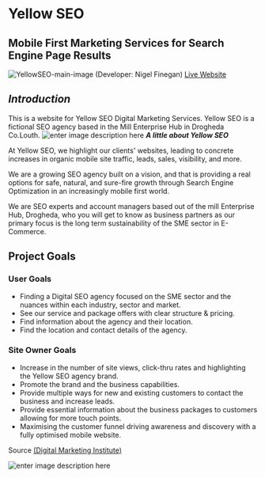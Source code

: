 # Yellow SEO

## Mobile First Marketing Services for Search Engine Page Results

![YellowSEO-main-image](https://smithhousedesign.com/wp-content/uploads/2017/03/smithHOUSE-design-SEO-phoenix-digital-marketing-golden.jpg)
(Developer: Nigel Finegan)
[Live Website](https://nigelfinegan5p.github.io/project-1/index.html)

## ***Introduction***

This is a website for Yellow SEO Digital Marketing Services. 
Yellow SEO is a fictional SEO agency based in the Mill Enterprise Hub in Drogheda Co.Louth.
![enter image description here](https://scontent.fdub3-2.fna.fbcdn.net/v/t39.30808-6/364763218_708016611338251_1566465120202196751_n.jpg?_nc_cat=111&ccb=1-7&_nc_sid=5f2048&_nc_ohc=bySZIeTGO60Q7kNvgH0knqM&_nc_ht=scontent.fdub3-2.fna&oh=00_AYBQwjovDJaJhnMA27skslJuHxWjsNTtEX7dpBX3MRLPig&oe=66774BCF)
***A little about Yellow SEO***

At Yellow SEO, we highlight our clients' websites, leading to concrete increases in organic mobile site traffic, leads, sales, visibility, and more.

We are a growing SEO agency built on a vision, and that is providing a real options for safe, natural, and sure-fire growth through Search Engine Optimization in an increasingly mobile first world.

We are SEO experts and account managers based out of the mill Enterprise Hub, Drogheda, who you will get to know as business partners as our primary focus is the long term sustainability of the SME sector in E-Commerce.
## Project Goals

### User Goals
-   Finding a Digital SEO agency focused on the SME sector and the nuances within each industry, sector and market.
-   See our service and package offers with clear structure & pricing.
-   Find information about the agency and their location.
-   Find the location and contact details of the agency.

### Site Owner Goals

-   Increase in the number of site views, click-thru rates and highlighting the Yellow SEO agency brand.
-   Promote the brand and the business capabilities.
-   Provide multiple ways for new and existing customers to contact the business and increase leads.
-   Provide essential information about the business packages to customers allowing for more touch points.
- Maximising the customer funnel driving awareness and discovery with a fully optimised mobile website. 

Source [(Digital Marketing Institute)](https://digitalmarketinginstitute.com/blog/how-to-nurture-leads-at-each-stage-of-the-sales-funnel)

![enter image description here](https://www.reliablesoft.net/wp-content/uploads/2023/11/digital-marketing-funnel-new-2048x1446.webp)


